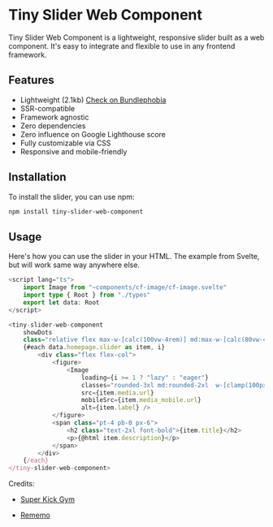 # Tiny Slider Web Component

Tiny Slider Web Component is a lightweight, responsive slider built as a web component. It's easy to integrate and flexible to use in any frontend framework.

## Features

- Lightweight (2.1kb) [Check on Bundlephobia](bundlephobia.com)
- SSR-compatible
- Framework agnostic
- Zero dependencies
- Zero influence on Google Lighthouse score
- Fully customizable via CSS
- Responsive and mobile-friendly

## Installation

To install the slider, you can use npm:

```bash
npm install tiny-slider-web-component
```

## Usage

Here's how you can use the slider in your HTML. The example from Svelte, but will work same way anywhere else.

```ts
<script lang="ts">
	import Image from "~components/cf-image/cf-image.svelte"
	import type { Root } from "./types"
	export let data: Root
</script>

<tiny-slider-web-component
	showDots
	class="relative flex max-w-[calc(100vw-4rem)] md:max-w-[calc(80vw-4rem)] overflow-hidden mx-auto">
	{#each data.homepage.slider as item, i}
		<div class="flex flex-col">
			<figure>
				<Image
					loading={i >= 1 ? "lazy" : "eager"}
					classes="rounded-3xl md:rounded-2xl  w-[clamp(100px,calc(100vw-4rem),768px)] md:w-[clamp(640px,calc(80vw-4rem),1900px)] aspect-[3/5] md:aspect-[1469/837] max-w-[unset] h-auto object-bottom object-cover"
					src={item.media.url}
					mobileSrc={item.media_mobile.url}
					alt={item.label} />
			</figure>
			<span class="pt-4 pb-0 px-6">
				<h2 class="text-2xl font-bold">{item.title}</h2>
				<p>{@html item.description}</p>
			</span>
		</div>
	{/each}
</tiny-slider-web-component>
```

Credits:
- [Super Kick Gym](https://en.bjj-bangkok.com)

- [Rememo](https://rememo.io)
